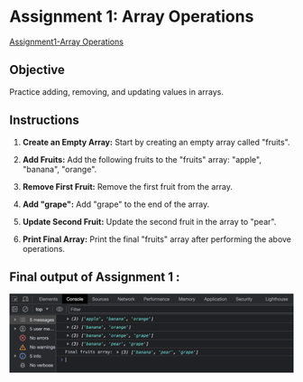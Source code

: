# Assignment 1: Array Operations

[Assignment1-Array Operations](Assignment1-ArrayOperations.js)

## Objective

Practice adding, removing, and updating values in arrays.

## Instructions

1. **Create an Empty Array:** Start by creating an empty array called "fruits".

2. **Add Fruits:** Add the following fruits to the "fruits" array: "apple", "banana", "orange".

3. **Remove First Fruit:** Remove the first fruit from the array.

4. **Add "grape":** Add "grape" to the end of the array.

5. **Update Second Fruit:** Update the second fruit in the array to "pear".

6. **Print Final Array:** Print the final "fruits" array after performing the above operations.

## Final output of Assignment 1 :
![Alt text](<Screenshot 2023-08-09 at 9.18.34 AM.png>)
